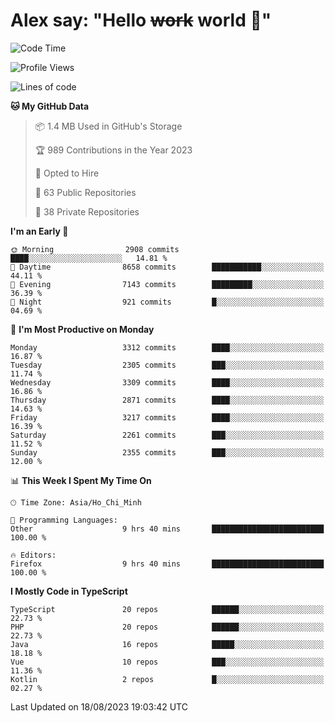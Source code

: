 # Alex say: "Hello ~~work~~ world 🐾"

<!--START_SECTION:waka-->
![Code Time](http://img.shields.io/badge/Code%20Time-875%20hrs%2014%20mins-blue)

![Profile Views](http://img.shields.io/badge/Profile%20Views-0-blue)

![Lines of code](https://img.shields.io/badge/From%20Hello%20World%20I%27ve%20Written-41.0%20million%20lines%20of%20code-blue)

**🐱 My GitHub Data** 

> 📦 1.4 MB Used in GitHub's Storage 
 > 
> 🏆 989 Contributions in the Year 2023
 > 
> 💼 Opted to Hire
 > 
> 📜 63 Public Repositories 
 > 
> 🔑 38 Private Repositories 
 > 
**I'm an Early 🐤** 

```text
🌞 Morning                2908 commits        ████░░░░░░░░░░░░░░░░░░░░░   14.81 % 
🌆 Daytime                8658 commits        ███████████░░░░░░░░░░░░░░   44.11 % 
🌃 Evening                7143 commits        █████████░░░░░░░░░░░░░░░░   36.39 % 
🌙 Night                  921 commits         █░░░░░░░░░░░░░░░░░░░░░░░░   04.69 % 
```
📅 **I'm Most Productive on Monday** 

```text
Monday                   3312 commits        ████░░░░░░░░░░░░░░░░░░░░░   16.87 % 
Tuesday                  2305 commits        ███░░░░░░░░░░░░░░░░░░░░░░   11.74 % 
Wednesday                3309 commits        ████░░░░░░░░░░░░░░░░░░░░░   16.86 % 
Thursday                 2871 commits        ████░░░░░░░░░░░░░░░░░░░░░   14.63 % 
Friday                   3217 commits        ████░░░░░░░░░░░░░░░░░░░░░   16.39 % 
Saturday                 2261 commits        ███░░░░░░░░░░░░░░░░░░░░░░   11.52 % 
Sunday                   2355 commits        ███░░░░░░░░░░░░░░░░░░░░░░   12.00 % 
```


📊 **This Week I Spent My Time On** 

```text
🕑︎ Time Zone: Asia/Ho_Chi_Minh

💬 Programming Languages: 
Other                    9 hrs 40 mins       █████████████████████████   100.00 % 

🔥 Editors: 
Firefox                  9 hrs 40 mins       █████████████████████████   100.00 % 
```

**I Mostly Code in TypeScript** 

```text
TypeScript               20 repos            ██████░░░░░░░░░░░░░░░░░░░   22.73 % 
PHP                      20 repos            ██████░░░░░░░░░░░░░░░░░░░   22.73 % 
Java                     16 repos            █████░░░░░░░░░░░░░░░░░░░░   18.18 % 
Vue                      10 repos            ███░░░░░░░░░░░░░░░░░░░░░░   11.36 % 
Kotlin                   2 repos             █░░░░░░░░░░░░░░░░░░░░░░░░   02.27 % 
```




 Last Updated on 18/08/2023 19:03:42 UTC
<!--END_SECTION:waka-->
